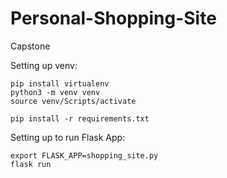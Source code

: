 # Personal-Shopping-Site
Capstone 


Setting up venv: 
```
pip install virtualenv
python3 -m venv venv
source venv/Scripts/activate

pip install -r requirements.txt
```

Setting up to run Flask App:
```
export FLASK_APP=shopping_site.py
flask run
```